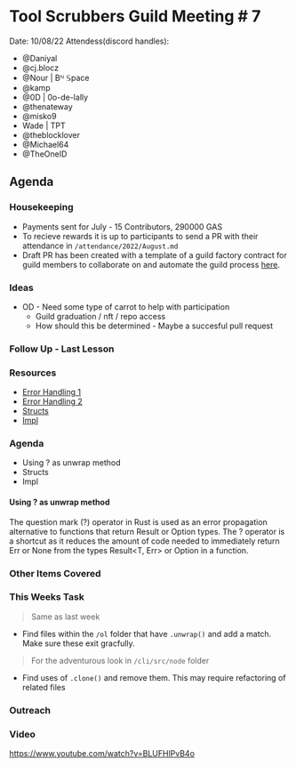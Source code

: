 # Tool Scrubbers Guild Meeting # 7
Date: 10/08/22
Attendess(discord handles):
- @Daniyal 
- @cj.blocz 
- @Nour | Bᴺ 𝕊pace
- @kamp
- @0D | 0o-de-lally 
- @thenateway 
- @misko9
- Wade | TPT
- @theblocklover
- @Michael64
- @TheOneID

## Agenda

### Housekeeping

- Payments sent for July - 15 Contributors, 290000 GAS
- To recieve rewards it is up to participants to send a PR with their attendance in `/attendance/2022/August.md`
- Draft PR has been created with a template of a guild factory contract for guild members to collaborate on and automate the guild process [here](https://github.com/OLSF/tool-scrubbers-guild/pull/21). 

### Ideas

- OD - Need some type of carrot to help with participation
    - Guild graduation / nft / repo access
    - How should this be determined - Maybe a succesful pull request


### Follow Up - Last Lesson



### Resources
-  [Error Handling 1](https://doc.rust-lang.org/book/ch09-00-error-handling.html)
-  [Error Handling 2](https://www.sheshbabu.com/posts/rust-error-handling/)
- [Structs](https://www.tutorialspoint.com/rust/rust_structure.htm)
- [Impl](https://www.youtube.com/watch?reload=9&v=brrVYgRV7os)


### Agenda

- Using ? as unwrap method
- Structs
- Impl

#### Using ? as unwrap method

The question mark (?) operator in Rust is used as an error propagation alternative to functions that return Result or Option types. The ? operator is a shortcut as it reduces the amount of code needed to immediately return Err or None from the types Result<T, Err> or Option in a function.

### Other Items Covered


    
### This Weeks Task
> Same as last week
- Find files within the `/ol` folder that have `.unwrap()` and add a match. Make sure these exit gracfully.
> For the adventurous look in `/cli/src/node` folder
- Find uses of `.clone()` and remove them. This may require refactoring of related files


### Outreach


### Video

https://www.youtube.com/watch?v=BLUFHlPvB4o


